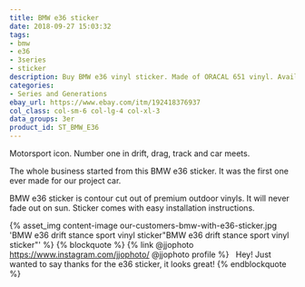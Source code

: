 ```yaml
---
title: BMW e36 sticker
date: 2018-09-27 15:03:32
tags:
- bmw
- e36
- 3series
- sticker
description: Buy BMW e36 vinyl sticker. Made of ORACAL 651 vinyl. Available in different colors.
categories:
- Series and Generations
ebay_url: https://www.ebay.com/itm/192418376937
col_class: col-sm-6 col-lg-4 col-xl-3
data_groups: 3er
product_id: ST_BMW_E36
---
```


Motorsport icon. Number one in drift, drag, track and car meets.

<!-- more -->
<!-- {% asset_img content-image bmw-e36-sticker-vinyl.jpg 'BMW e36 drift stance sport vinyl sticker"BMW e36 drift stance sport vinyl sticker"' %} -->

The whole business started from this BMW e36 sticker. It was the first one ever made for our project car.

BMW e36 sticker is contour cut out of premium outdoor vinyls. It will never fade out on sun. Sticker comes with easy installation instructions. 

{% asset_img content-image our-customers-bmw-with-e36-sticker.jpg 'BMW e36 drift stance sport vinyl sticker"BMW e36 drift stance sport vinyl sticker"' %}
{% blockquote %}
{% link @jjophoto https://www.instagram.com/jjophoto/ @jjophoto profile %} &nbsp;
Hey! Just wanted to say thanks for the e36 sticker, it looks great!
{% endblockquote %}


